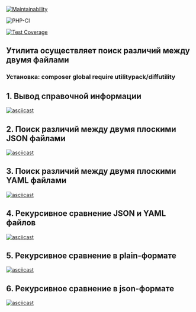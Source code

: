 [![Maintainability](https://api.codeclimate.com/v1/badges/8fa118840ccd652eb834/maintainability)](https://codeclimate.com/github/vladimirkuvanovv/php-project-lvl2/maintainability)

![PHP-CI](https://github.com/vladimirkuvanovv/php-project-lvl2/workflows/PHP-CI/badge.svg?branch=master)

[![Test Coverage](https://api.codeclimate.com/v1/badges/8fa118840ccd652eb834/test_coverage)](https://codeclimate.com/github/vladimirkuvanovv/php-project-lvl2/test_coverage)


## Утилита осуществляет поиск различий между двумя файлами ##

### Установка: composer global require utilitypack/diffutility ###

## 1. Вывод справочной информации ##

[![asciicast](https://asciinema.org/a/344044.svg)](https://asciinema.org/a/344044)

## 2. Поиск различий между двумя плоскими JSON файлами ##

[![asciicast](https://asciinema.org/a/344052.svg)](https://asciinema.org/a/344052)

## 3. Поиск различий между двумя плоскими YAML файлами ##

[![asciicast](https://asciinema.org/a/344056.svg)](https://asciinema.org/a/344056)

## 4. Рекурсивное сравнение JSON и YAML файлов ##

[![asciicast](https://asciinema.org/a/344059.svg)](https://asciinema.org/a/344059)

## 5. Рекурсивное сравнение в plain-формате ##

[![asciicast](https://asciinema.org/a/344972.svg)](https://asciinema.org/a/344972)

## 6. Рекурсивное сравнение в json-формате ##

[![asciicast](https://asciinema.org/a/344952.svg)](https://asciinema.org/a/344952)